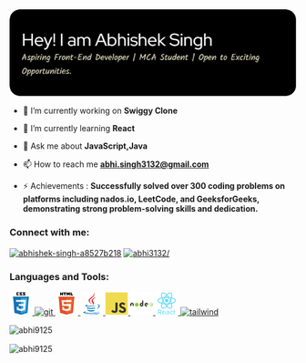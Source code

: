
<div align="center"> <img src="https://raw.githubusercontent.com/Abhi9125/Abhi9125/main/github-header-image (2).png"> </div>
<!-- <h3 align="center">Aspiring Front-End Developer | MCA Student | Open to Exciting Opportunities.</h3> -->

- 🔭 I’m currently working on **Swiggy Clone**

- 🌱 I’m currently learning **React**

- 💬 Ask me about **JavaScript,Java**

- 📫 How to reach me **abhi.singh3132@gmail.com**

- ⚡ Achievements : **Successfully solved over 300 coding problems on platforms including nados.io, LeetCode, and GeeksforGeeks, demonstrating strong problem-solving skills and dedication.**

<h3 align="left">Connect with me:</h3>
<p align="left">
<a href="https://linkedin.com/in/abhishek-singh-a8527b218" target="blank"><img align="center" src="https://raw.githubusercontent.com/rahuldkjain/github-profile-readme-generator/master/src/images/icons/Social/linked-in-alt.svg" alt="abhishek-singh-a8527b218" height="30" width="40" /></a>
<a href="https://www.leetcode.com/abhi3132/" target="blank"><img align="center" src="https://raw.githubusercontent.com/rahuldkjain/github-profile-readme-generator/master/src/images/icons/Social/leet-code.svg" alt="abhi3132/" height="30" width="40" /></a>
</p>

<h3 align="left">Languages and Tools:</h3>
<p align="left"> <a href="https://www.w3schools.com/css/" target="_blank" rel="noreferrer"> <img src="https://raw.githubusercontent.com/devicons/devicon/master/icons/css3/css3-original-wordmark.svg" alt="css3" width="40" height="40"/> </a> <a href="https://git-scm.com/" target="_blank" rel="noreferrer"> <img src="https://www.vectorlogo.zone/logos/git-scm/git-scm-icon.svg" alt="git" width="40" height="40"/> </a> <a href="https://www.w3.org/html/" target="_blank" rel="noreferrer"> <img src="https://raw.githubusercontent.com/devicons/devicon/master/icons/html5/html5-original-wordmark.svg" alt="html5" width="40" height="40"/> </a> <a href="https://www.java.com" target="_blank" rel="noreferrer"> <img src="https://raw.githubusercontent.com/devicons/devicon/master/icons/java/java-original.svg" alt="java" width="40" height="40"/> </a> <a href="https://developer.mozilla.org/en-US/docs/Web/JavaScript" target="_blank" rel="noreferrer"> <img src="https://raw.githubusercontent.com/devicons/devicon/master/icons/javascript/javascript-original.svg" alt="javascript" width="40" height="40"/> </a> <a href="https://nodejs.org" target="_blank" rel="noreferrer"> <img src="https://raw.githubusercontent.com/devicons/devicon/master/icons/nodejs/nodejs-original-wordmark.svg" alt="nodejs" width="40" height="40"/> </a> <a href="https://reactjs.org/" target="_blank" rel="noreferrer"> <img src="https://raw.githubusercontent.com/devicons/devicon/master/icons/react/react-original-wordmark.svg" alt="react" width="40" height="40"/> </a> <a href="https://tailwindcss.com/" target="_blank" rel="noreferrer"> <img src="https://www.vectorlogo.zone/logos/tailwindcss/tailwindcss-icon.svg" alt="tailwind" width="40" height="40"/> </a> </p>

<p><img align="center" src="https://github-readme-stats.vercel.app/api/top-langs?username=abhi9125&show_icons=true&locale=en&layout=compact" alt="abhi9125" /></p>

<p><img align="center" src="https://github-readme-streak-stats.herokuapp.com/?user=abhi9125&" alt="abhi9125" /></p>
